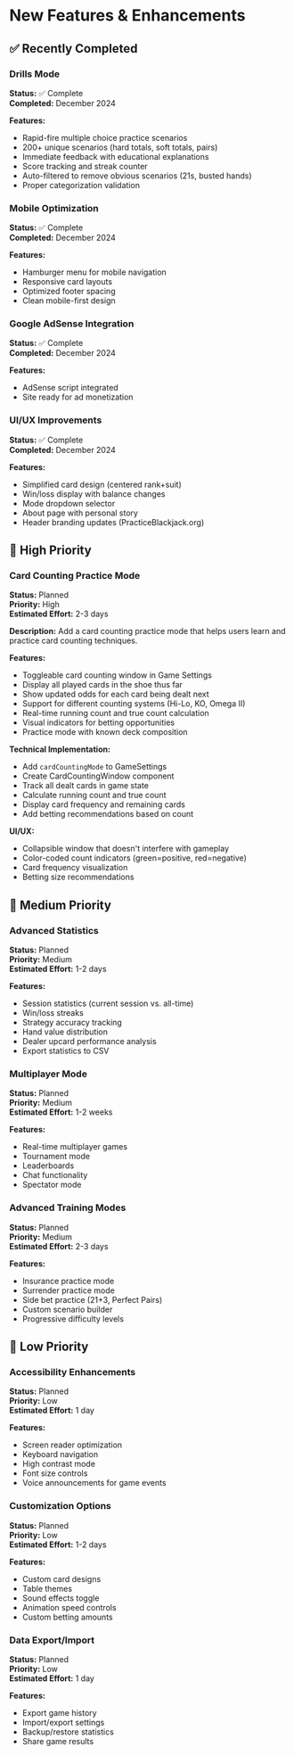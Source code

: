 # New Features & Enhancements

## ✅ Recently Completed

### Drills Mode
**Status:** ✅ Complete  
**Completed:** December 2024

**Features:**
- Rapid-fire multiple choice practice scenarios
- 200+ unique scenarios (hard totals, soft totals, pairs)
- Immediate feedback with educational explanations
- Score tracking and streak counter
- Auto-filtered to remove obvious scenarios (21s, busted hands)
- Proper categorization validation

### Mobile Optimization
**Status:** ✅ Complete  
**Completed:** December 2024

**Features:**
- Hamburger menu for mobile navigation
- Responsive card layouts
- Optimized footer spacing
- Clean mobile-first design

### Google AdSense Integration
**Status:** ✅ Complete  
**Completed:** December 2024

**Features:**
- AdSense script integrated
- Site ready for ad monetization

### UI/UX Improvements
**Status:** ✅ Complete  
**Completed:** December 2024

**Features:**
- Simplified card design (centered rank+suit)
- Win/loss display with balance changes
- Mode dropdown selector
- About page with personal story
- Header branding updates (PracticeBlackjack.org)

## 🎯 High Priority

### Card Counting Practice Mode
**Status:** Planned  
**Priority:** High  
**Estimated Effort:** 2-3 days

**Description:**
Add a card counting practice mode that helps users learn and practice card counting techniques.

**Features:**
- Toggleable card counting window in Game Settings
- Display all played cards in the shoe thus far
- Show updated odds for each card being dealt next
- Support for different counting systems (Hi-Lo, KO, Omega II)
- Real-time running count and true count calculation
- Visual indicators for betting opportunities
- Practice mode with known deck composition

**Technical Implementation:**
- Add `cardCountingMode` to GameSettings
- Create CardCountingWindow component
- Track all dealt cards in game state
- Calculate running count and true count
- Display card frequency and remaining cards
- Add betting recommendations based on count

**UI/UX:**
- Collapsible window that doesn't interfere with gameplay
- Color-coded count indicators (green=positive, red=negative)
- Card frequency visualization
- Betting size recommendations

## 🎯 Medium Priority

### Advanced Statistics
**Status:** Planned  
**Priority:** Medium  
**Estimated Effort:** 1-2 days

**Features:**
- Session statistics (current session vs. all-time)
- Win/loss streaks
- Strategy accuracy tracking
- Hand value distribution
- Dealer upcard performance analysis
- Export statistics to CSV

### Multiplayer Mode
**Status:** Planned  
**Priority:** Medium  
**Estimated Effort:** 1-2 weeks

**Features:**
- Real-time multiplayer games
- Tournament mode
- Leaderboards
- Chat functionality
- Spectator mode

### Advanced Training Modes
**Status:** Planned  
**Priority:** Medium  
**Estimated Effort:** 2-3 days

**Features:**
- Insurance practice mode
- Surrender practice mode
- Side bet practice (21+3, Perfect Pairs)
- Custom scenario builder
- Progressive difficulty levels

## 🎯 Low Priority

### Accessibility Enhancements
**Status:** Planned  
**Priority:** Low  
**Estimated Effort:** 1 day

**Features:**
- Screen reader optimization
- Keyboard navigation
- High contrast mode
- Font size controls
- Voice announcements for game events

### Customization Options
**Status:** Planned  
**Priority:** Low  
**Estimated Effort:** 1-2 days

**Features:**
- Custom card designs
- Table themes
- Sound effects toggle
- Animation speed controls
- Custom betting amounts

### Data Export/Import
**Status:** Planned  
**Priority:** Low  
**Estimated Effort:** 1 day

**Features:**
- Export game history
- Import/export settings
- Backup/restore statistics
- Share game results
